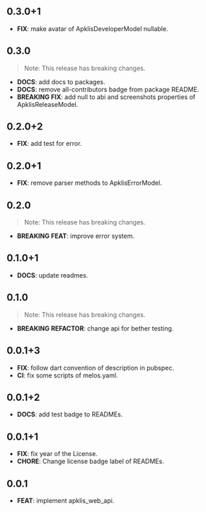 ## 0.3.0+1

 - **FIX**: make avatar of ApklisDeveloperModel nullable.

## 0.3.0

> Note: This release has breaking changes.

 - **DOCS**: add docs to packages.
 - **DOCS**: remove all-contributors badge from package README.
 - **BREAKING** **FIX**: add null to abi and screenshots properties of ApklisReleaseModel.

## 0.2.0+2

 - **FIX**: add test for error.

## 0.2.0+1

 - **FIX**: remove parser methods to ApklisErrorModel.

## 0.2.0

> Note: This release has breaking changes.

 - **BREAKING** **FEAT**: improve error system.

## 0.1.0+1

 - **DOCS**: update readmes.

## 0.1.0

> Note: This release has breaking changes.

 - **BREAKING** **REFACTOR**: change api for bether testing.

## 0.0.1+3

 - **FIX**: follow dart convention of description in pubspec.
 - **CI**: fix some scripts of melos.yaml.

## 0.0.1+2

 - **DOCS**: add test badge to READMEs.

## 0.0.1+1

 - **FIX**: fix year of the License.
 - **CHORE**: Change license badge label of READMEs.

## 0.0.1

 - **FEAT**: implement apklis_web_api.


